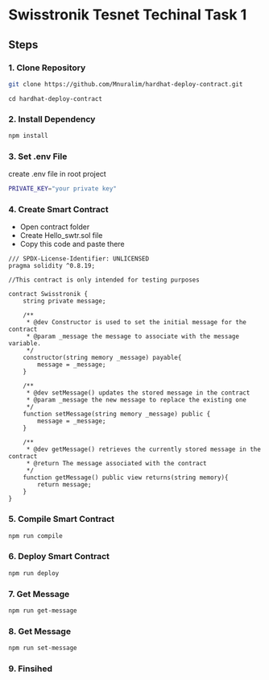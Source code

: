 # Swisstronik Tesnet Techinal Task 1

## Steps

### 1. Clone Repository

```bash
git clone https://github.com/Mnuralim/hardhat-deploy-contract.git
```

```
cd hardhat-deploy-contract
```

### 2. Install Dependency

```bash
npm install
```

### 3. Set .env File

create .env file in root project

```bash
PRIVATE_KEY="your private key"
```

### 4. Create Smart Contract

- Open contract folder
- Create Hello_swtr.sol file
- Copy this code and paste there

```
/// SPDX-License-Identifier: UNLICENSED
pragma solidity ^0.8.19;

//This contract is only intended for testing purposes

contract Swisstronik {
    string private message;

    /**
     * @dev Constructor is used to set the initial message for the contract
     * @param _message the message to associate with the message variable.
     */
    constructor(string memory _message) payable{
        message = _message;
    }

    /**
     * @dev setMessage() updates the stored message in the contract
     * @param _message the new message to replace the existing one
     */
    function setMessage(string memory _message) public {
        message = _message;
    }

    /**
     * @dev getMessage() retrieves the currently stored message in the contract
     * @return The message associated with the contract
     */
    function getMessage() public view returns(string memory){
        return message;
    }
}
```

### 5. Compile Smart Contract

```bash
npm run compile
```

### 6. Deploy Smart Contract

```bash
npm run deploy
```

### 7. Get Message

```bash
npm run get-message
```

### 8. Get Message

```bash
npm run set-message
```

### 9. Finsihed
